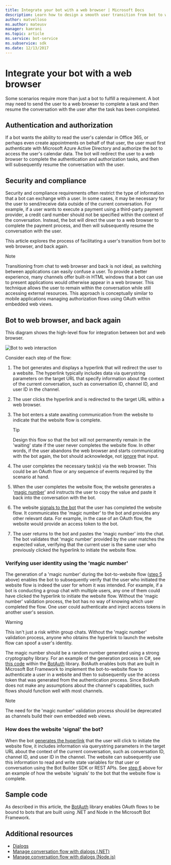 ```yaml
---
title: Integrate your bot with a web browser | Microsoft Docs
description: Learn how to design a smooth user transition from bot to web browser and back again.
author: matvelloso
ms.author: mateusv
manager: kamrani
ms.topic: article
ms.service: bot-service
ms.subservice: sdk
ms.date: 12/13/2017
---
```


# Integrate your bot with a web browser

Some scenarios require more than just a bot to fulfill a requirement. 
A bot may need to send the user to a web browser to complete a task and then resume the conversation with the user after the task has been completed. 

## Authentication and authorization
If a bot wants the ability to read the user's calendar in Office 365, or perhaps 
even create appointments on behalf of that user, the user must first authenticate with Microsoft Azure Active Directory and 
authorize the bot to access the user's calendar data. The bot will redirect the user to a web browser to complete the 
authentication and authorization tasks, and then will subsequently resume the conversation with the user. 

## Security and compliance
Security and compliance requirements often restrict the type of information that a bot 
can exchange with a user. In some cases, it may be necessary for the user to send/receive data 
outside of the current conversation. 
For example, if a user wants to execute a payment using a third-party payment provider, a credit card number should not 
be specified within the context of the conversation. 
Instead, the bot will direct the user to a web browser to complete the payment process, 
and then will subsequently resume the conversation with the user.

This article explores the process of facilitating a user's transition from 
bot to web browser, and back again. 

> [!NOTE]
> Transitioning from chat to web browser and back is not ideal, as switching between
> applications can easily confuse a user. To provide a better experience, many channels 
> offer built-in HTML windows that a bot can use to present applications would otherwise 
> appear in a web browser. This technique allows the user to remain within the conversation
> while still accessing external resources. This approach is conceptually similar to mobile 
> applications managing authorization flows using OAuth within embedded web views.

## Bot to web browser, and back again

This diagram shows the high-level flow for integration between bot and web browser. 

![Bot to web interaction](~/media/bot-service-design-pattern-integrate-browser/bot-to-web1.png)

Consider each step of the flow:

1. <a id="generate-hyperlink"></a>The bot generates and displays a hyperlink that will redirect the user to a website. 
   The hyperlink typically includes data via querystring parameters on the target URL that specify information about the context of the current conversation, such as conversation ID, channel ID, and user ID in the channel. 

2. The user clicks the hyperlink and is redirected to the target URL within a web browser. 

3. The bot enters a state awaiting communication from the website to indicate that the website flow is complete.  
   > [!TIP]
   > Design this flow so that the bot will not permanently remain in the 'waiting' state if 
   > the user never completes the website flow. In other words, if the user abandons the web
   > browser and starts communicating with the bot again, the bot should acknowledge, not [ignore](~/bot-service-design-navigation.md#the-mysterious-bot)
   > that input.

4. The user completes the necessary task(s) via the web browser. 
   This could be an OAuth flow or any sequence of events required by the scenario at hand. 

5. <a id="generate-magic-number"></a>When the user completes the website flow, the website generates a '[magic number](#verify-identity)' 
   and instructs the user to copy the value and paste it back into the conversation with the bot. 

6. <a id="signal-to-bot"></a>The website [signals to the bot](#website-signal-to-bot) that the user has completed the website flow. 
   It communicates the 'magic number' to the bot and provides any other relevant data.
   For example, in the case of an OAuth flow, the website would provide an access token to the bot.

7. The user returns to the bot and pastes the 'magic number' into the chat. 
   The bot validates that 'magic number' provided by the user matches the expected value, verifying that the current user is the same user who previously clicked the hyperlink to initiate the website flow. 

### <a id="verify-identity"></a> Verifying user identity using the 'magic number'

The generation of a 'magic number' during the bot-to-website flow ([step 5](#generate-magic-number) above) enables the bot to subsequently verify that the user who initiated the website flow is indeed the user 
for whom it was intended. 
For example, if a bot is conducting a group chat with multiple users, any one of them 
could have clicked the hyperlink to initiate the website flow. Without the 'magic number' validation process, 
the bot has no way of knowing which user completed the flow. 
One user could authenticate and inject access tokens in another user's session. 

> [!WARNING] 
> This isn't just a risk within group chats. Without the 'magic number' validation process, anyone who obtains the hyperlink to launch the website flow can spoof a user's identity. 

The magic number should be a random number generated using a strong cryptography library. 
For an example of the generation process in C#, see 
<a href="https://github.com/MicrosoftDX/botauth/tree/master/CSharp" target="_blank">this code</a>
within the <a href="https://www.nuget.org/packages/BotAuth" target="_blank">BotAuth</a> library. 
BotAuth enables bots that are built in Microsoft Bot Framework to implement 
the bot-to-website flow to authenticate a user in a website and then to subsequently use the access token 
that was generated from the authentication process. 
Since BotAuth does not make any assumptions about the channel's capabilities, such flows should function well with most channels. 

> [!NOTE]
> The need for the 'magic number' validation process should be deprecated as channels build their own embedded web views.

### <a id="website-signal-to-bot"></a> How does the website 'signal' the bot?

When the bot [generates the hyperlink](#generate-hyperlink) that the user will click to initiate the website flow, 
it includes information via querystring parameters in the target URL about the context of the current conversation, such as conversation ID, channel ID, and user ID in the channel. The website can subsequently use this information to read and write state variables for that user or conversation using the Bot Builder SDK or REST APIs. See [step 6](#signal-to-bot) above for an example of how the website 'signals' to the bot that the website flow is complete.

## Sample code

As described in this article, the <a href="https://github.com/MicrosoftDX/botauth" target="_blank">BotAuth</a> library enables OAuth flows to be bound to bots that are built using .NET and Node in the Microsoft Bot Framework.

## Additional resources

- [Dialogs](~/dotnet/bot-builder-dotnet-dialogs.md)
- [Manage conversation flow with dialogs (.NET)](~/dotnet/bot-builder-dotnet-manage-conversation-flow.md)
- [Manage conversation flow with dialogs (Node.js)](~/nodejs/bot-builder-nodejs-manage-conversation-flow.md)
